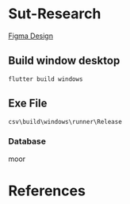 # Sut-Research
[Figma Design](https://www.figma.com/file/1tq3bnVU2xBOAD508iLAjF/SUT-RESEARCH?node-id=0%3A1)

## Build window desktop
```
flutter build windows
```

## Exe File

```
csv\build\windows\runner\Release
```

### Database
moor

# References
